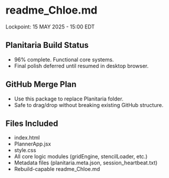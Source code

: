 # readme_Chloe.md
Lockpoint: 15 MAY 2025 - 15:00 EDT

## Planitaria Build Status
- 96% complete. Functional core systems.
- Final polish deferred until resumed in desktop browser.

## GitHub Merge Plan
- Use this package to replace Planitaria folder.
- Safe to drag/drop without breaking existing GitHub structure.

## Files Included
- index.html
- PlannerApp.jsx
- style.css
- All core logic modules (gridEngine, stencilLoader, etc.)
- Metadata files (planitaria.meta.json, session_heartbeat.txt)
- Rebuild-capable readme_Chloe.md
